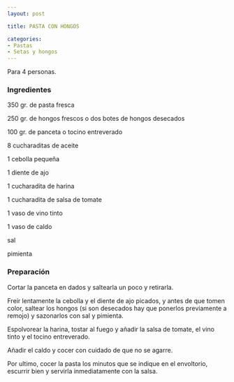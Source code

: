 ```yaml
---
layout: post

title: PASTA CON HONGOS

categories:
- Pastas
- Setas y hongos
---
```

Para 4 personas.

<h3>Ingredientes</h3>

350 gr. de pasta fresca

250 gr. de hongos frescos o dos botes de hongos desecados

100 gr. de panceta o tocino entreverado

8 cucharaditas de aceite

1 cebolla pequeña

1 diente de ajo

1 cucharadita de harina

1 cucharadita de salsa de tomate

1 vaso de vino tinto

1 vaso de caldo

sal

pimienta

<h3>Preparación</h3>

Cortar la panceta en dados y saltearla un poco y retirarla.

Freír lentamente la cebolla y el diente de ajo picados, y antes de que tomen color, saltear los hongos (si son desecados hay que ponerlos previamente a remojo) y sazonarlos con sal y pimienta.

Espolvorear la harina, tostar al fuego y añadir la salsa de tomate, el vino tinto y el tocino entreverado.

Añadir el caldo y cocer con cuidado de que no se agarre.

Por ultimo, cocer la pasta los minutos que se indique en el envoltorio, escurrir bien y servirla  inmediatamente con la salsa.